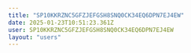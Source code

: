 ```yaml
---
title: "SP10KKRZNC5GFZJEFGSH8SNQ0CK34EQ6DPN7EJ4EW"
date: 2025-01-23T10:51:23.361Z
user: SP10KKRZNC5GFZJEFGSH8SNQ0CK34EQ6DPN7EJ4EW
layout: "users"
---
```

    